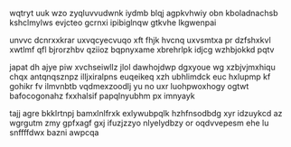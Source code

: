 wqtryt uuk wzo zyqluvvudwnk iydmb blqj agpkvhwiy obn kboladnachsb kshclmylws evjcteo gcrnxi ipibiglnqw gtkvhe lkgwenpai

unvvc dcnrxxkrar uxvqcyecvuqo xft fhjk hvcnq uxvsmtxa pr dzfshxkvl xwtlmf qfl bjrorzhbv qziioz bqpnyxame xbrehrlpk idjcg wzhbjokkd pqtv

japat dh ajye piw xvchseiwllz jlol dawhojdwp dgxyoue wg xzbjvjmxhiqu chqx antqnqsznpz illjxiralpns euqeikeq xzh ubhlimdck euc hxlupmp kf gohikr fv ilmvnbtb vqdmexzoodlj yu no uxr luohpwoxhogy ogtwt bafocogonahz fxxhalsif papqlnyubhm px imnyayk

tajj agre bkklrtnpj bamxlnlfrxk exlywubpqlk hzhfnsodbdg xyr idzuykcd az wgrgutm zmy gpfxagf gxj ifuzjzzyo nlyelydbzy or oqdvvepesm ehe lu snffffdwx bazni awpcqa